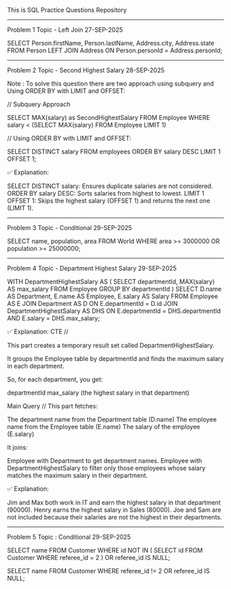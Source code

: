 This is SQL Practice Questions Repository

---------------------------------------------------------------------------------------------------
Problem 1          Topic - Left Join              27-SEP-2025 

SELECT 
    Person.firstName,
    Person.lastName,
    Address.city,
    Address.state
FROM Person
LEFT JOIN 
    Address ON Person.personId = Address.personId;

--------------------------------------------------------------------------------------------------

Problem 2         Topic - Second Highest Salary          28-SEP-2025

Note : To solve this question there are two approach using subquery and Using ORDER BY with LIMIT and OFFSET:


// Subquery Approach

SELECT MAX(salary) as SecondHighestSalary
FROM Employee
WHERE salary < (SELECT MAX(salary) FROM Employee LIMIT 1)


// Using ORDER BY with LIMIT and OFFSET:

SELECT DISTINCT salary
FROM employees
ORDER BY salary DESC
LIMIT 1 OFFSET 1;

✅ Explanation:

SELECT DISTINCT salary: Ensures duplicate salaries are not considered.
ORDER BY salary DESC: Sorts salaries from highest to lowest.
LIMIT 1 OFFSET 1: Skips the highest salary (OFFSET 1) and returns the next one (LIMIT 1).

--------------------------------------------------------------------------------------------------

Problem 3         Topic - Conditional           29-SEP-2025


SELECT name, population, area
FROM World
WHERE area >= 3000000 OR population >= 25000000;

--------------------------------------------------------------------------------------------------

Problem 4         Topic - Department Highest Salary            29-SEP-2025


WITH DepartmentHighestSalary AS (
    SELECT
        departmentId,
        MAX(salary) AS max_salary
    FROM
        Employee
    GROUP BY
        departmentId
)
SELECT
    D.name AS Department,
    E.name AS Employee,
    E.salary AS Salary
FROM
    Employee AS E
JOIN
    Department AS D ON E.departmentId = D.id
JOIN
    DepartmentHighestSalary AS DHS ON E.departmentId = DHS.departmentId AND E.salary = DHS.max_salary;


✅ Explanation: 
CTE //

This part creates a temporary result set called DepartmentHighestSalary.

It groups the Employee table by departmentId and finds the maximum salary in each department.

So, for each department, you get:

departmentId
max_salary (the highest salary in that department)


Main Query //
This part fetches:

The department name from the Department table (D.name)
The employee name from the Employee table (E.name)
The salary of the employee (E.salary)

It joins:

Employee with Department to get department names.
Employee with DepartmentHighestSalary to filter only those employees whose salary matches the maximum salary in their department.

✅ Explanation:

Jim and Max both work in IT and earn the highest salary in that department (90000).
Henry earns the highest salary in Sales (80000).
Joe and Sam are not included because their salaries are not the highest in their departments.

--------------------------------------------------------------------------------------------------

Problem 5             Topic : Conditional               29-SEP-2025

SELECT name
FROM Customer
WHERE id NOT IN (
    SELECT id
    FROM Customer
    WHERE referee_id = 2
) OR referee_id IS NULL;


SELECT name
FROM Customer
WHERE referee_id != 2 OR referee_id IS NULL;

